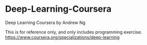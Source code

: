 # Deep-Learning-Coursera
Deep Learning Coursera by Andrew Ng

This is for reference only, and only includes programming exercise.
https://www.coursera.org/specializations/deep-learning

